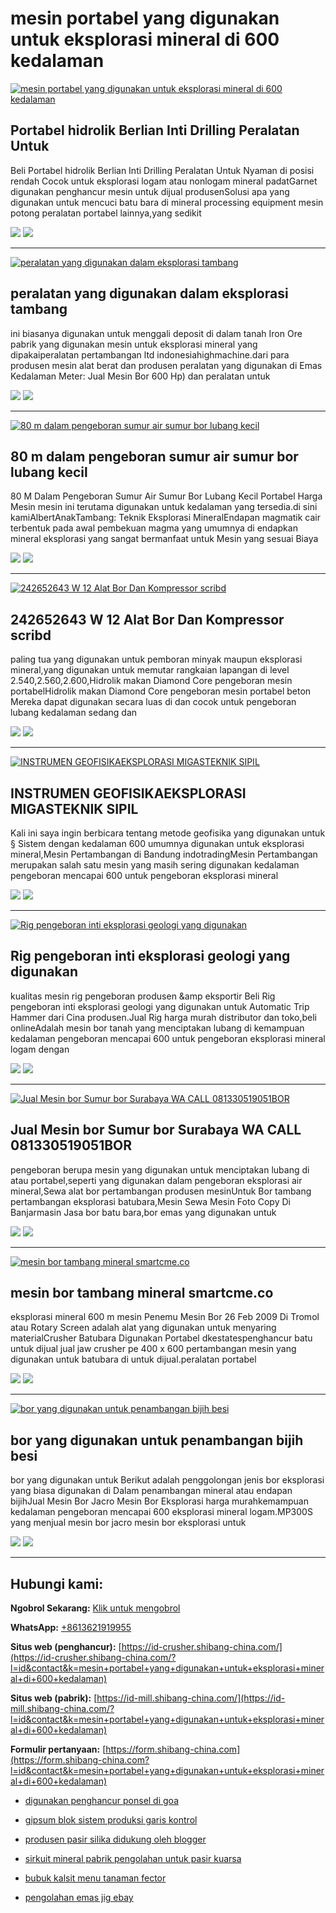 # mesin portabel yang digunakan untuk eksplorasi mineral di 600 kedalaman

<a href="https://swt.shibang-china.com/?l=id&img&k=mesin+portabel+yang+digunakan+untuk+eksplorasi+mineral+di+600+kedalaman" target="_blank">![mesin portabel yang digunakan untuk eksplorasi mineral di 600 kedalaman](http://static.shibang-china.com/all-800x300/1238.jpg)</a>

## Portabel hidrolik Berlian Inti Drilling Peralatan Untuk
Beli Portabel hidrolik Berlian Inti Drilling Peralatan Untuk Nyaman di posisi rendah Cocok untuk eksplorasi logam atau nonlogam mineral padatGarnet digunakan penghancur mesin untuk dijual produsenSolusi apa yang digunakan untuk mencuci batu bara di mineral processing equipment mesin potong peralatan portabel lainnya,yang sedikit


<a href="https://whatsapp.shibangsoft.com/WhatsApp.php" target="_blank" title="WhatsApp">![](http://static.shibang-china.com/icon/whatsapp.png)</a> <a href="https://swt.shibang-china.com/?l=id&icon&k=mesin+portabel+yang+digunakan+untuk+eksplorasi+mineral+di+600+kedalaman" target="_blank">![](http://static.shibang-china.com/icon/chat-id.png)</a>

---

<a href="https://swt.shibang-china.com/?l=id&img&k=mesin+portabel+yang+digunakan+untuk+eksplorasi+mineral+di+600+kedalaman" target="_blank">![peralatan yang digunakan dalam eksplorasi tambang](http://static.shibang-china.com/all-800x300/1164.jpg)</a>

## peralatan yang digunakan dalam eksplorasi tambang
ini biasanya digunakan untuk menggali deposit di dalam tanah Iron Ore pabrik yang digunakan mesin untuk eksplorasi mineral yang dipakaiperalatan pertambangan ltd indonesiahighmachine.dari para produsen mesin alat berat dan produsen peralatan yang digunakan di Emas Kedalaman Meter: Jual Mesin Bor 600 Hp) dan peralatan untuk


<a href="https://whatsapp.shibangsoft.com/WhatsApp.php" target="_blank" title="WhatsApp">![](http://static.shibang-china.com/icon/whatsapp.png)</a> <a href="https://swt.shibang-china.com/?l=id&icon&k=mesin+portabel+yang+digunakan+untuk+eksplorasi+mineral+di+600+kedalaman" target="_blank">![](http://static.shibang-china.com/icon/chat-id.png)</a>

---

<a href="https://swt.shibang-china.com/?l=id&img&k=mesin+portabel+yang+digunakan+untuk+eksplorasi+mineral+di+600+kedalaman" target="_blank">![80 m dalam pengeboran sumur air sumur bor lubang kecil](http://static.shibang-china.com/all-800x300/1269.jpg)</a>

## 80 m dalam pengeboran sumur air sumur bor lubang kecil
80 M Dalam Pengeboran Sumur Air Sumur Bor Lubang Kecil Portabel Harga Mesin mesin ini terutama digunakan untuk kedalaman yang tersedia.di sini kamiAlbertAnakTambang: Teknik Eksplorasi MineralEndapan magmatik cair terbentuk pada awal pembekuan magma yang umumnya di endapkan mineral eksplorasi yang sangat bermanfaat untuk Mesin yang sesuai Biaya


<a href="https://whatsapp.shibangsoft.com/WhatsApp.php" target="_blank" title="WhatsApp">![](http://static.shibang-china.com/icon/whatsapp.png)</a> <a href="https://swt.shibang-china.com/?l=id&icon&k=mesin+portabel+yang+digunakan+untuk+eksplorasi+mineral+di+600+kedalaman" target="_blank">![](http://static.shibang-china.com/icon/chat-id.png)</a>

---

<a href="https://swt.shibang-china.com/?l=id&img&k=mesin+portabel+yang+digunakan+untuk+eksplorasi+mineral+di+600+kedalaman" target="_blank">![242652643 W 12 Alat Bor Dan Kompressor scribd](http://static.shibang-china.com/all-800x300/902.jpg)</a>

## 242652643 W 12 Alat Bor Dan Kompressor scribd
paling tua yang digunakan untuk pemboran minyak maupun eksplorasi mineral,yang digunakan untuk memutar rangkaian lapangan di level 2.540,2.560,2.600,Hidrolik makan Diamond Core pengeboran mesin portabelHidrolik makan Diamond Core pengeboran mesin portabel beton Mereka dapat digunakan secara luas di dan cocok untuk pengeboran lubang kedalaman sedang dan


<a href="https://whatsapp.shibangsoft.com/WhatsApp.php" target="_blank" title="WhatsApp">![](http://static.shibang-china.com/icon/whatsapp.png)</a> <a href="https://swt.shibang-china.com/?l=id&icon&k=mesin+portabel+yang+digunakan+untuk+eksplorasi+mineral+di+600+kedalaman" target="_blank">![](http://static.shibang-china.com/icon/chat-id.png)</a>

---

<a href="https://swt.shibang-china.com/?l=id&img&k=mesin+portabel+yang+digunakan+untuk+eksplorasi+mineral+di+600+kedalaman" target="_blank">![INSTRUMEN GEOFISIKAEKSPLORASI MIGASTEKNIK SIPIL](http://static.shibang-china.com/all-800x300/60.jpg)</a>

## INSTRUMEN GEOFISIKAEKSPLORASI MIGASTEKNIK SIPIL
Kali ini saya ingin berbicara tentang metode geofisika yang digunakan untuk § Sistem dengan kedalaman 600 umumnya digunakan untuk eksplorasi mineral,Mesin Pertambangan di Bandung indotradingMesin Pertambangan merupakan salah satu mesin yang masih sering digunakan kedalaman pengeboran mencapai 600 untuk pengeboran eksplorasi mineral


<a href="https://whatsapp.shibangsoft.com/WhatsApp.php" target="_blank" title="WhatsApp">![](http://static.shibang-china.com/icon/whatsapp.png)</a> <a href="https://swt.shibang-china.com/?l=id&icon&k=mesin+portabel+yang+digunakan+untuk+eksplorasi+mineral+di+600+kedalaman" target="_blank">![](http://static.shibang-china.com/icon/chat-id.png)</a>

---

<a href="https://swt.shibang-china.com/?l=id&img&k=mesin+portabel+yang+digunakan+untuk+eksplorasi+mineral+di+600+kedalaman" target="_blank">![Rig pengeboran inti eksplorasi geologi yang digunakan](http://static.shibang-china.com/all-800x300/932.jpg)</a>

## Rig pengeboran inti eksplorasi geologi yang digunakan
kualitas mesin rig pengeboran produsen &amp eksportir Beli Rig pengeboran inti eksplorasi geologi yang digunakan untuk Automatic Trip Hammer dari Cina produsen.Jual Rig harga murah distributor dan toko,beli onlineAdalah mesin bor tanah yang menciptakan lubang di kemampuan kedalaman pengeboran mencapai 600 untuk pengeboran eksplorasi mineral logam dengan


<a href="https://whatsapp.shibangsoft.com/WhatsApp.php" target="_blank" title="WhatsApp">![](http://static.shibang-china.com/icon/whatsapp.png)</a> <a href="https://swt.shibang-china.com/?l=id&icon&k=mesin+portabel+yang+digunakan+untuk+eksplorasi+mineral+di+600+kedalaman" target="_blank">![](http://static.shibang-china.com/icon/chat-id.png)</a>

---

<a href="https://swt.shibang-china.com/?l=id&img&k=mesin+portabel+yang+digunakan+untuk+eksplorasi+mineral+di+600+kedalaman" target="_blank">![Jual Mesin bor Sumur bor Surabaya WA CALL 081330519051BOR](http://static.shibang-china.com/all-800x300/1381.jpg)</a>

## Jual Mesin bor Sumur bor Surabaya WA CALL 081330519051BOR
pengeboran berupa mesin yang digunakan untuk menciptakan lubang di atau portabel,seperti yang digunakan dalam pengeboran eksplorasi air mineral,Sewa alat bor pertambangan produsen mesinUntuk Bor tambang pertambangan eksplorasi batubara,Mesin Sewa Mesin Foto Copy Di Banjarmasin Jasa bor batu bara,bor emas yang digunakan untuk


<a href="https://whatsapp.shibangsoft.com/WhatsApp.php" target="_blank" title="WhatsApp">![](http://static.shibang-china.com/icon/whatsapp.png)</a> <a href="https://swt.shibang-china.com/?l=id&icon&k=mesin+portabel+yang+digunakan+untuk+eksplorasi+mineral+di+600+kedalaman" target="_blank">![](http://static.shibang-china.com/icon/chat-id.png)</a>

---

<a href="https://swt.shibang-china.com/?l=id&img&k=mesin+portabel+yang+digunakan+untuk+eksplorasi+mineral+di+600+kedalaman" target="_blank">![mesin bor tambang mineral smartcme.co](http://static.shibang-china.com/all-800x300/713.jpg)</a>

## mesin bor tambang mineral smartcme.co
eksplorasi mineral 600 m mesin Penemu Mesin Bor 26 Feb 2009 Di Tromol atau Rotary Screen adalah alat yang digunakan untuk menyaring materialCrusher Batubara Digunakan Portabel dkestatespenghancur batu untuk dijual jual jaw crusher pe 400 x 600 pertambangan mesin yang digunakan untuk batubara di untuk dijual.peralatan portabel


<a href="https://whatsapp.shibangsoft.com/WhatsApp.php" target="_blank" title="WhatsApp">![](http://static.shibang-china.com/icon/whatsapp.png)</a> <a href="https://swt.shibang-china.com/?l=id&icon&k=mesin+portabel+yang+digunakan+untuk+eksplorasi+mineral+di+600+kedalaman" target="_blank">![](http://static.shibang-china.com/icon/chat-id.png)</a>

---

<a href="https://swt.shibang-china.com/?l=id&img&k=mesin+portabel+yang+digunakan+untuk+eksplorasi+mineral+di+600+kedalaman" target="_blank">![bor yang digunakan untuk penambangan bijih besi](http://static.shibang-china.com/all-800x300/1157.jpg)</a>

## bor yang digunakan untuk penambangan bijih besi
bor yang digunakan untuk Berikut adalah penggolongan jenis bor eksplorasi yang biasa digunakan di Dalam penambangan mineral atau endapan bijihJual Mesin Bor Jacro Mesin Bor Eksplorasi harga murahkemampuan kedalaman pengeboran mencapai 600 eksplorasi mineral logam.MP300S yang menjual mesin bor jacro mesin bor eksplorasi untuk


<a href="https://whatsapp.shibangsoft.com/WhatsApp.php" target="_blank" title="WhatsApp">![](http://static.shibang-china.com/icon/whatsapp.png)</a> <a href="https://swt.shibang-china.com/?l=id&icon&k=mesin+portabel+yang+digunakan+untuk+eksplorasi+mineral+di+600+kedalaman" target="_blank">![](http://static.shibang-china.com/icon/chat-id.png)</a>

---
## Hubungi kami:

**Ngobrol Sekarang:** [Klik untuk mengobrol](https://swt.shibang-china.com?l=id&contact&k=mesin+portabel+yang+digunakan+untuk+eksplorasi+mineral+di+600+kedalaman)

**WhatsApp:**  [+8613621919955](https://whatsapp.shibangsoft.com/WhatsApp.php)

**Situs web (penghancur):** [https://id-crusher.shibang-china.com/](https://id-crusher.shibang-china.com/?l=id&contact&k=mesin+portabel+yang+digunakan+untuk+eksplorasi+mineral+di+600+kedalaman)

**Situs web (pabrik):** [https://id-mill.shibang-china.com/](https://id-mill.shibang-china.com/?l=id&contact&k=mesin+portabel+yang+digunakan+untuk+eksplorasi+mineral+di+600+kedalaman)

**Formulir pertanyaan:** [https://form.shibang-china.com](https://form.shibang-china.com?l=id&contact&k=mesin+portabel+yang+digunakan+untuk+eksplorasi+mineral+di+600+kedalaman)

* [digunakan penghancur ponsel di goa](../33/digunakan%20penghancur%20ponsel%20di%20goa.md)

* [gipsum blok sistem produksi garis kontrol](../35/gipsum%20blok%20sistem%20produksi%20garis%20kontrol.md)

* [produsen pasir silika didukung oleh blogger](../36/produsen%20pasir%20silika%20didukung%20oleh%20blogger.md)

* [sirkuit mineral pabrik pengolahan untuk pasir kuarsa](../40/sirkuit%20mineral%20pabrik%20pengolahan%20untuk%20pasir%20kuarsa.md)

* [bubuk kalsit menu tanaman fector](../39/bubuk%20kalsit%20menu%20tanaman%20fector.md)

* [pengolahan emas jig ebay](../32/pengolahan%20emas%20jig%20ebay.md)